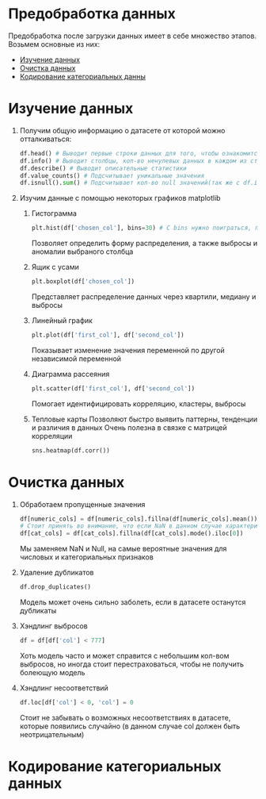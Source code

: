 # Предобработка данных
Предобработка после загрузки данных имеет в себе множество этапов. Возьмем основные из них:
- [Изучение данных](#header1)
- [Очистка данных](#header2)
- [Кодирование категориальных данны](#header3)

<a id="header1"></a>
# Изучение данных 
1. Получим общую информацию о датасете от которой можно отталкиваться:
    ```python
    df.head() # Выводит первые строки данных для того, чтобы ознакомится со структурой датасета
    df.info() # Выводит столбцы, кол-во ненулевых данных в каждом из столбцов и тип данных столбца
    df.describe() # Выводит описательные статистики
    df.value_counts() # Подсчитывает уникальные значения
    df.isnull().sum() # Подсчитывает кол-во null значений(так же с df.isna().sum())
    ```
2. Изучим данные с помощью некоторых графиков matplotlib
    1. Гистограмма
        ```python
        plt.hist(df['chosen_col'], bins=30) # С bins нужно поиграться, потому что при низком кол-ве сложно понять форму распределения, а при большом на графике выскакивают редкие значения
        ```
        Позволяет определить форму распределения, а также выбросы и аномалии выбраного столбца
       
    3. Ящик с усами
        ```python
        plt.boxplot(df['chosen_col'])
        ```
        Представляет распределение данных через квартили, медиану и выбросы
       
    4. Линейный график
        ```python
        plt.plot(df['first_col'], df['second_col'])
        ```
        Показывает изменение значения переменной по другой независимой переменной
       
    5. Диаграмма рассеяния
        ```python
        plt.scatter(df['first_col'], df['second_col'])
        ```
        Помогает идентифицировать корреляцию, кластеры, выбросы
       
    6. Тепловые карты
        Позволяют быстро выявить паттерны, тенденции и различия в данных
        Очень полезна в связке с матрицей корреляции 
        ```python
        sns.heatmap(df.corr())
        ```

<a id="header2"></a>
# Очистка данных
1. Обработаем пропущенные значения
    ```python
    df[numeric_cols] = df[numeric_cols].fillna(df[numeric_cols].mean())
    # Стоит принять во внимание, что если NaN в данном случае характеризует отсутствие чего-либо(к примеру кол-во объектов) или в столбце переменные бинарные, то стоит заменить на 0
    df[cat_cols] = df[cat_cols].fillna(df[cat_cols].mode().iloc[0])
    ```
    Мы заменяем NaN и Null, на самые вероятные значения для числовых и категориальных признаков
   
2. Удаление дубликатов
    ```python
    df.drop_duplicates()
    ```
    Модель может очень сильно заболеть, если в датасете останутся дубликаты
   
3. Хэндлинг выбросов
    ```python
    df = df[df['col'] < 777]
    ```
    Хоть модель часто и может справится с небольшим кол-вом выбросов, но иногда стоит перестраховаться, чтобы не получить болеющую модель
   
5. Хэндлинг несоответствий
    ```python
    df.loc[df['col'] < 0, 'col'] = 0
    ```
    Стоит не забывать о возможных несоответствиях в датасете, которые появились случайно (в данном случае col должен быть неотрицательным)

<a id="header3"></a>
# Кодирование категориальных данных
